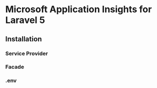 # Microsoft Application Insights for Laravel 5

## Installation

### Service Provider

### Facade

### .env
